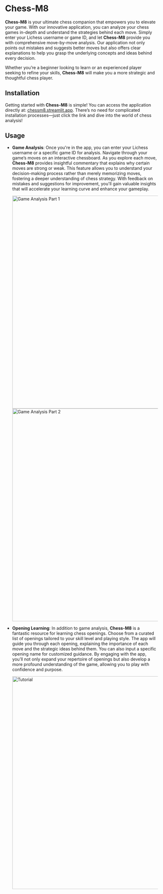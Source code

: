 # Chess-M8

**Chess-M8** is your ultimate chess companion that empowers you to elevate your game. With our innovative application, you can analyze your chess games in-depth and understand the strategies behind each move. Simply enter your Lichess username or game ID, and let **Chess-M8** provide you with comprehensive move-by-move analysis. Our application not only points out mistakes and suggests better moves but also offers clear explanations to help you grasp the underlying concepts and ideas behind every decision. 

Whether you’re a beginner looking to learn or an experienced player seeking to refine your skills, **Chess-M8** will make you a more strategic and thoughtful chess player.

## Installation

Getting started with **Chess-M8** is simple! You can access the application directly at: [chessm8.streamlit.app](https://chess-m8.streamlit.app). There’s no need for complicated installation processes—just click the link and dive into the world of chess analysis!

## Usage

- **Game Analysis**: Once you're in the app, you can enter your Lichess username or a specific game ID for analysis. Navigate through your game’s moves on an interactive chessboard. As you explore each move, **Chess-M8** provides insightful commentary that explains why certain moves are strong or weak. This feature allows you to understand your decision-making process rather than merely memorizing moves, fostering a deeper understanding of chess strategy. With feedback on mistakes and suggestions for improvement, you'll gain valuable insights that will accelerate your learning curve and enhance your gameplay.

  <img src="https://raw.githubusercontent.com/ozguraslank/chess-m8/testing/img/game_analysis_part1.gif" alt="Game Analysis Part 1" width="700"/>
  <img src="https://raw.githubusercontent.com/ozguraslank/chess-m8/testing/img/game_analysis_part2.gif" alt="Game Analysis Part 2" width="700"/>

- **Opening Learning**: In addition to game analysis, **Chess-M8** is a fantastic resource for learning chess openings. Choose from a curated list of openings tailored to your skill level and playing style. The app will guide you through each opening, explaining the importance of each move and the strategic ideas behind them. You can also input a specific opening name for customized guidance. By engaging with the app, you’ll not only expand your repertoire of openings but also develop a more profound understanding of the game, allowing you to play with confidence and purpose.

  <img src="https://raw.githubusercontent.com/ozguraslank/chess-m8/testing/img/tutorial.gif" alt="Tutorial" width="700"/>
